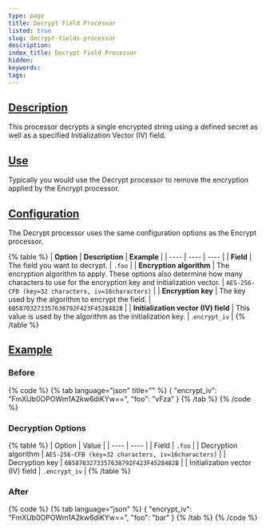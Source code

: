 ```yaml
---
type: page
title: Decrypt Field Processor
listed: true
slug: decrypt-fields-processor
description: 
index_title: Decrypt Field Processor
hidden: 
keywords: 
tags: 
---
```


## [Description](https://docs.mezmo.com/docs/decrypt-field-pipeline-processor#description)

This processor decrypts a single encrypted string using a defined secret as well as a specified Initialization Vector (IV) field. 

## [Use](https://docs.mezmo.com/docs/decrypt-field-pipeline-processor#use)

Typically you would use the Decrypt processor to remove the encryption applied by the Encrypt processor.

## [Configuration](https://docs.mezmo.com/docs/decrypt-field-pipeline-processor#configuration)

The Decrypt processor uses the same configuration options as the Encrypt processor.

{% table %}
| **Option** | **Description** | **Example** | 
| ---- | ---- | ---- | 
| **Field** | The field you want to decrypt. | `.foo` | 
| **Encryption algorithm** | The encryption algorithm to apply. These options also determine how many characters to use for the encryption key and initialization vector. | `AES-256-CFB (key=32 characters, iv=16characters)` | 
| **Encryption key** | The key used by the algorithm to encrypt the field. | `6B58703273357638792F423F4528482B` | 
| **Initialization vector (IV) field** | This value is used by the algorithm as the initialization key. | .`encrypt_iv` | 
{% /table %}

## [Example](https://docs.mezmo.com/docs/decrypt-field-pipeline-processor#example)

### Before

{% code %}
{% tab language="json" title="" %}
{
  "encrypt_iv": "FmXUb0OPOWm1A2kw6diKYw==",
  "foo": "vFza"
}
{% /tab %}
{% /code %}

### Decryption Options

{% table %}
| Option | Value | 
| ---- | ---- | 
| Field | `.foo` | 
| Decryption algorithm | `AES-256-CFB (key=32 characters, iv=16characters)` | 
| Decryption key | `6B58703273357638792F423F4528482B` | 
| Initialization vector (IV) field | `.encrypt_iv` | 
{% /table %}

### After

{% code %}
{% tab language="json" %}
{
  "encrypt_iv": "FmXUb0OPOWm1A2kw6diKYw==",
  "foo": "bar"
}
{% /tab %}
{% /code %}